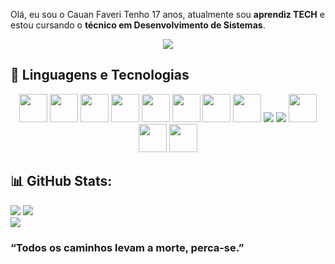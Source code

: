 Olá, eu sou o Cauan Faveri
Tenho 17 anos, atualmente sou **aprendiz TECH** e estou cursando o **técnico em Desenvolvimento de Sistemas**.  

<div align="center">
  <img src="https://media1.tenor.com/m/cL67S084K4oAAAAC/the-world-is-yours.gif"/>
</div>

## 🤖 Linguagens e Tecnologias
<div align="center">
  <img src="https://cdn.jsdelivr.net/gh/devicons/devicon/icons/javascript/javascript-original.svg" width="45"/>
  <img src="https://cdn.jsdelivr.net/gh/devicons/devicon/icons/python/python-original.svg" width="45"/>
  <img src="https://cdn.jsdelivr.net/gh/devicons/devicon@latest/icons/arduino/arduino-original-wordmark.svg" width="45"/>
  <img src="https://cdn.jsdelivr.net/gh/devicons/devicon@latest/icons/azure/azure-original.svg" width="45"/>
  <img src="https://cdn.jsdelivr.net/gh/devicons/devicon@latest/icons/canva/canva-original.svg" width="45"/>
  <img src="https://cdn.jsdelivr.net/gh/devicons/devicon@latest/icons/mysql/mysql-original-wordmark.svg" width="45"/>
  <img src="https://cdn.jsdelivr.net/gh/devicons/devicon@latest/icons/nodejs/nodejs-plain-wordmark.svg" width="45"/>
  <img src="https://cdn.jsdelivr.net/gh/devicons/devicon@latest/icons/oracle/oracle-original.svg" width="45"/>
  <img src="https://cdn.jsdelivr.net/gh/devicons/devicon@latest/icons/vscode/vscode-original.svg" />
  <img src="https://cdn.jsdelivr.net/gh/devicons/devicon@latest/icons/streamlit/streamlit-original.svg" />
  <img src="https://cdn.jsdelivr.net/gh/devicons/devicon@latest/icons/jupyter/jupyter-original.svg" width="45"/>
  <img src="https://cdn.jsdelivr.net/gh/devicons/devicon@latest/icons/linux/linux-original.svg" width="45"/>
  <img src="https://cdn.jsdelivr.net/gh/devicons/devicon@latest/icons/windows11/windows11-original.svg" width="45"/>
</div>

## 📊 GitHub Stats:
![](https://github-readme-stats.vercel.app/api?username=cauanfaveri&theme=material-palenight&hide_border=false&include_all_commits=false&count_private=false)
![](https://github-readme-streak-stats.herokuapp.com/?user=cauanfaveri&theme=material-palenight&hide_border=false)<br/>
![](https://github-readme-stats.vercel.app/api/top-langs/?username=cauanfaveri&theme=material-palenight&hide_border=false&include_all_commits=false&count_private=false&layout=compact)

###  “Todos os caminhos levam a morte, perca-se.”
